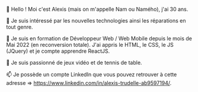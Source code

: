 👋 Hello ! Moi c'est Alexis (mais on m'appelle Nam ou Namého), j'ai 30 ans. 

👀 Je suis intéressé par les nouvelles technologies ainsi les réparations en tout genre.

🌱 Je suis en formation de Développeur Web / Web Mobile depuis le mois de Mai 2022 (en reconversion totale). J'ai appris le HTML, le CSS, le JS (JQuery) et je compte apprendre ReactJS. 

💞️ Je suis passionné de jeux vidéo et de tennis de table.

📫 Je possède un compte LinkedIn que vous pouvez retrouver à cette adresse => https://www.linkedin.com/in/alexis-trudelle-ab9597194/.


<!---
Nameho/Nameho is a ✨ special ✨ repository because its `README.md` (this file) appears on your GitHub profile.
You can click the Preview link to take a look at your changes.
--->
